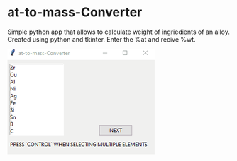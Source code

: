 # at-to-mass-Converter
Simple python app that allows to calculate weight of ingriedients of an alloy. Created using python and tkinter.
Enter the %at and recive %wt.

![alt text](https://github.com/bartoszkoziel/at-to-mass-Converter/blob/main/preview.gif)

